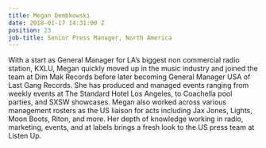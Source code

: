 ```yaml
---
title: Megan Dembkowski
date: 2018-01-17 14:31:00 Z
position: 23
job-title: Senior Press Manager, North America
---
```


With a start as General Manager for LA’s biggest non commercial radio station, KXLU, Megan quickly moved up in the music industry and joined the team at Dim Mak Records before later becoming General Manager USA of Last Gang Records. She has produced and managed events ranging from weekly events at The Standard Hotel Los Angeles, to Coachella pool parties, and SXSW showcases. Megan also worked across  various management rosters as the US liaison for acts including Jax Jones, Lights, Moon Boots, Riton, and more. Her depth of knowledge working in radio, marketing, events, and at labels brings a fresh look to the US press team at Listen Up.